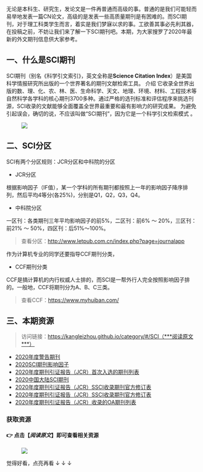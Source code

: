 无论是本科生、研究生，发论文是一件再普通而高级的事。普通的是我们可能轻而易举地发表一篇CN论文，高级的是发表一些高质量期刊是有困难的。而SCI期刊，对于理工科类学生而言，着实是我们梦寐以求的事。工欲善其事必先利其器，在投稿之前，不妨让我们来了解一下SCI期刊吧。本期，为大家搜罗了2020年最新的外文期刊信息供大家参考。

## 一、什么是SCI期刊

SCI期刊（别名《科学引文索引》，英文全称是**Science Citation Index**）是美国科学情报研究所出版的一个世界著名的期刊文献检索工具。 介绍 它收录全世界出版的数、理、化、农、林、医、生命科学、天文、地理、环境、材料、工程技术等自然科学各学科的核心期刊3700多种。通过严格的选刊标准和评估程序来挑选刊源，SCI收录的文献能够全面覆盖全世界最重要和最有影响力的研究成果。 为避免引起误会，确切的说，不应该叫做“SCI期刊”，因为它是一个科学引文检索模式 。

<figure><img src="https://ss1.bdstatic.com/70cFuXSh_Q1YnxGkpoWK1HF6hhy/it/u=739421259,3593395920&fm=26&gp=0.jpg"></figure>

## 二、SCI分区

SCI有两个分区规则：JCR分区和中科院的分区

- JCR分区

根据影响因子（IF值），某一个学科的所有期刊都按照上一年的影响因子降序排列，然后平均4等分(各25%)，分别是Q1，Q2，Q3，Q4。

- 中科院分区

一区刊：各类期刊三年平均影响因子的前5%，二区刊：前6% ～ 20%，三区刊：前21% ～ 50%，四区刊：后51%～100%。

>查看分区：http://www.letpub.com.cn/index.php?page=journalapp

作为计算机专业的同学还要指导CCF期刊分类， 

- CCF期刊分类

CCF是搞计算机的内行权威人士排的，而SCI是一帮外行人完全按照影响因子排的。一般地，CCF将期刊分为A、B、C三类。

>查看CCF：https://www.myhuiban.com/

## 三、本期资源

>访问链接：https://kangleizhou.github.io/category/#/SCI（***阅读原文***）

- [2020年度警告期刊                           ](https://kangleizhou.github.io/sci/2020/07/01/2020_journal_warning/)               
- [2020SCI期刊影响因子                           ](https://kangleizhou.github.io/sci/2020/07/01/2020_journal_if/)                      
- [2020年度期刊引证报告（JCR）首次入选的期刊列表                           ](https://kangleizhou.github.io/sci/2020/07/01/2020_journal_first_JCR/)               
- [2020中国大陆SCI期刊                           ](https://kangleizhou.github.io/sci/2020/07/01/2020_journal_cn/)               
- [2020年度期刊引证报告（JCR）SSCI收录期刊官方修订表                           ](https://kangleizhou.github.io/sci/2020/07/01/2020_journal_SSCI/)               
- [2020年度期刊引证报告（JCR）SSCI收录期刊官方修订表                           ](https://kangleizhou.github.io/sci/2020/07/01/2020_journal_SCIE/)               
- [2020年度期刊引证报告（JCR）收录的OA期刊列表 ](https://kangleizhou.github.io/sci/2020/07/01/2020_journal_OA/)

### 获取资源

#### 👉 点击【***阅读原文***】即可查看相关资源

<figure><img src="https://mmbiz.qpic.cn/mmbiz_gif/XGrLXricRsBhYI1odlbHsibHtic2gHoatptDJtFPdPUVLNB6MLAUM7muVNSRLc7zDclIxibXia1qWjwmDuYYP1Aongw/640?wx_fmt=gif&tp=webp&wxfrom=5&wx_lazy=1"></figure>

<nav>觉得好看，点亮再看 ↓  ↓  ↓ </nav>